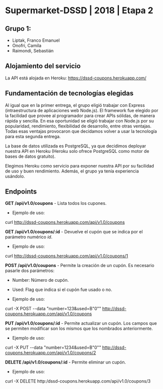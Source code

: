 # Supermarket-DSSD | 2018 | Etapa 2

## Grupo 1:

- Liptak, Franco Emanuel
- Onofri, Camila
- Raimondi, Sebastián

## Alojamiento del servicio

La API está alojada en Heroku: https://dssd-coupons.herokuapp.com/

## Fundamentación de tecnologías elegidas

Al igual que en la primer entrega, el grupo eligió trabajar con Express (intraestructura de aplicaciones web Node.js). El framework fue elegido por la facilidad que provee al programador para crear APIs sólidas, de manera rápida y sencilla. En esa oportunidad se eligió trabajar con Node.js por su popularidad, rendimiento, flexibilidad de desarrollo, entre otras ventajas.
Todas esas ventajas provocaron que decidamos volver a usar la tecnología para esta segunda entrega.

La base de datos utilizada es PostgreSQL, ya que decidimos deployar nuestra API en Heroku (Heroku solo ofrece PostgreSQL como motor de bases de datos gratuito).

Elegimos Heroku como servicio para exponer nuestra API por su facilidad de uso y buen rendimiento. Además, el grupo ya tenía experiencia usándolo.

## Endpoints


**GET /api/v1.0/coupons** - Lista todos los cupones.

- Ejemplo de uso:

curl http://dssd-coupons.herokuapp.com/api/v1.0/coupons

**GET /api/v1.0/coupons/:id** - Devuelve el cupón que se indica por el parámetro numérico *id*.

- Ejemplo de uso:

curl http://dssd-coupons.herokuapp.com/api/v1.0/coupons/1

**POST /api/v1.0/coupons** - Permite la creación de un cupón. Es necesario pasarle dos parámetros:

- Number: Número de cupón.
- Used: Flag que indica si el cupón fue usado o no.

- Ejemplo de uso:

curl -X POST --data "number=123&used=B"0"" http://dssd-coupons.herokuapp.com/api/v1.0/coupons

**PUT /api/v1.0/coupons/:id** - Permite actualizar un cupón. Los campos que se permiten modificar son los mismos que los nombrados anteriormente.

- Ejemplo de uso:

curl -X PUT --data "number=1234&used=B"0"" http://dssd-coupons.herokuapp.com/api/v1.0/coupons/2

**DELETE /api/v1.0/coupons/:id** - Permite eliminar un cupón.

- Ejemplo de uso:

curl -X DELETE http:/dssd-coupons.herokuapp.com/api/v1.0/coupons/3
